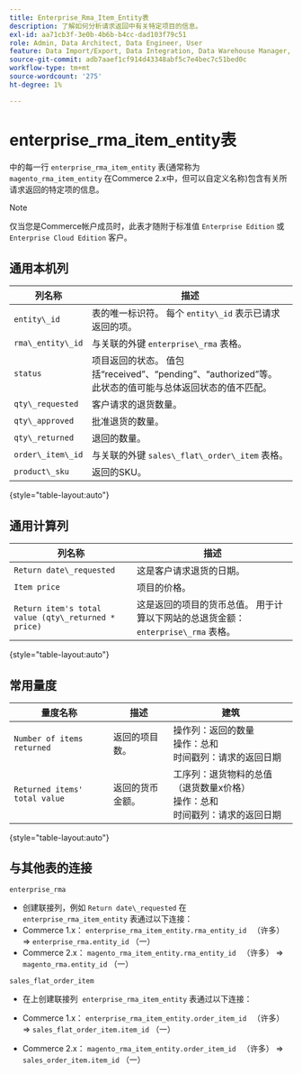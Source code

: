 ```yaml
---
title: Enterprise_Rma_Item_Entity表
description: 了解如何分析请求返回中有关特定项目的信息。
exl-id: aa71cb3f-3e0b-4b6b-b4cc-dad103f79c51
role: Admin, Data Architect, Data Engineer, User
feature: Data Import/Export, Data Integration, Data Warehouse Manager, Commerce Tables
source-git-commit: adb7aaef1cf914d43348abf5c7e4bec7c51bed0c
workflow-type: tm+mt
source-wordcount: '275'
ht-degree: 1%

---
```


# enterprise_rma_item_entity表

中的每一行 `enterprise_rma_item_entity` 表(通常称为 `magento_rma_item_entity` 在Commerce 2.x中，但可以自定义名称)包含有关所请求返回的特定项的信息。

>[!NOTE]
>
>仅当您是Commerce帐户成员时，此表才随附于标准值 `Enterprise Edition` 或 `Enterprise Cloud Edition` 客户。

## 通用本机列

| **列名称** | **描述** |
|---|---|
| `entity\_id` | 表的唯一标识符。 每个 `entity\_id` 表示已请求返回的项。 |
| `rma\_entity\_id` | 与关联的外键 `enterprise\_rma` 表格。 |
| `status` | 项目返回的状态。 值包括“received”、“pending”、“authorized”等。 此状态的值可能与总体返回状态的值不匹配。 |
| `qty\_requested` | 客户请求的退货数量。 |
| `qty\_approved` | 批准退货的数量。 |
| `qty\_returned` | 退回的数量。 |
| `order\_item\_id` | 与关联的外键 `sales\_flat\_order\_item` 表格。 |
| `product\_sku` | 返回的SKU。 |

{style="table-layout:auto"}

## 通用计算列

| **列名称** | **描述** |
|---|---|
| `Return date\_requested` | 这是客户请求退货的日期。 |
| `Item price` | 项目的价格。 |
| `Return item's total value (qty\_returned * price)` | 这是返回的项目的货币总值。 用于计算以下网站的总退货金额： `enterprise\_rma` 表格。 |

{style="table-layout:auto"}

## 常用量度

| **量度名称** | **描述** | **建筑** |
|---|---|---|
| `Number of items returned` | 返回的项目数。 | 操作列：返回的数量<br>操作：总和<br>时间戳列：请求的返回日期 |
| `Returned items' total value` | 返回的货币金额。 | 工序列：退货物料的总值（退货数量x价格）<br>操作：总和<br>时间戳列：请求的返回日期 |

{style="table-layout:auto"}

## 与其他表的连接

`enterprise_rma`

* 创建联接列，例如 `Return date\_requested` 在 `enterprise_rma_item_entity` 表通过以下连接：
* Commerce 1.x： `enterprise_rma_item_entity.rma_entity_id ` （许多） => `enterprise_rma.entity_id` （一）
* Commerce 2.x： `magento_rma_item_entity.rma_entity_id ` （许多） => `magento_rma.entity_id` （一）

`sales_flat_order_item`

* 在上创建联接列  `enterprise_rma_item_entity` 表通过以下连接：

* Commerce 1.x： `enterprise_rma_item_entity.order_item_id ` （许多） => `sales_flat_order_item.item_id` （一）
* Commerce 2.x： `magento_rma_item_entity.order_item_id ` （许多） => `sales_order_item.item_id` （一）
